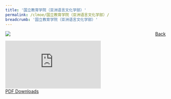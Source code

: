 ```yaml
---
title: '国立教育学院（亚洲语言文化学部）'
permalink: /clmoe/国立教育学院（亚洲语言文化学部）/
breadcrumb: '国立教育学院（亚洲语言文化学部）'
---
```

<a href="/gallery/华文学习展示区-chinese-exhibitions-e/community-partners/" style="float:right;">Back</a>
 <img src="/images/NIE-CL.jpg"> <br/>
<div class="video-container">
  <iframe src="https://www.youtube.com/embed/d6fmLlW8eoE" frameborder="0" allow="accelerometer; autoplay; encrypted-media; gyroscope; picture-in-picture" allowfullscreen></iframe></div>
<a href="/Sharing-Sessions/01-website-exhibitor-template-pdf.pdf" download>PDF Downloads</a>

